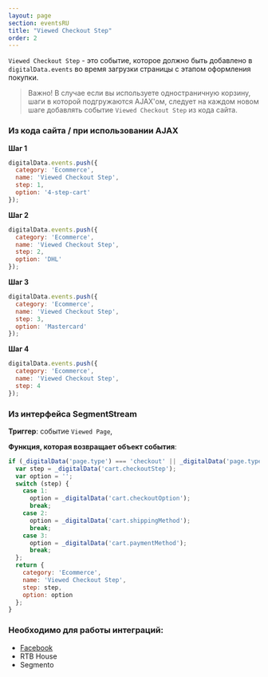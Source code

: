 ```yaml
---
layout: page
section: eventsRU
title: "Viewed Checkout Step"
order: 2
---
```

`Viewed Checkout Step` - это событие, которое должно быть добавлено в `digitalData.events` во время загрузки страницы с этапом оформления покупки.
>Важно! В случае если вы используете одностраничную корзину, шаги в которой подгружаются AJAX'ом, следует на каждом новом шаге добавлять событие `Viewed Checkout Step` из кода сайта.

### Из кода сайта / при использовании AJAX
**Шаг 1**
```javascript
digitalData.events.push({
  category: 'Ecommerce',
  name: 'Viewed Checkout Step',
  step: 1,
  option: '4-step-cart'
});
```
**Шаг 2**
```javascript
digitalData.events.push({
  category: 'Ecommerce',
  name: 'Viewed Checkout Step',
  step: 2,
  option: 'DHL'
});
```
**Шаг 3**
```javascript
digitalData.events.push({
  category: 'Ecommerce',
  name: 'Viewed Checkout Step',
  step: 3,
  option: 'Mastercard'
});
```
**Шаг 4**
```javascript
digitalData.events.push({
  category: 'Ecommerce',
  name: 'Viewed Checkout Step',
  step: 4
});
```

### Из интерфейса SegmentStream
**Триггер**: событие `Viewed Page`,

**Функция, которая возвращает объект события**:

```javascript
if (_digitalData('page.type') === 'checkout' || _digitalData('page.type') === 'cart') {
  var step = _digitalData('cart.checkoutStep');
  var option = '';
  switch (step) {
    case 1:
      option = _digitalData('cart.checkoutOption');
      break;
    case 2:
      option = _digitalData('cart.shippingMethod');
      break;
    case 3:
      option = _digitalData('cart.paymentMethod');
      break;
  };
  return {
    category: 'Ecommerce',
    name: 'Viewed Checkout Step',
    step: step,
    option: option
  };
}
```

### Необходимо для работы интеграций:
* [Facebook](/ru/integrations/facebook)
* RTB House
* Segmento
